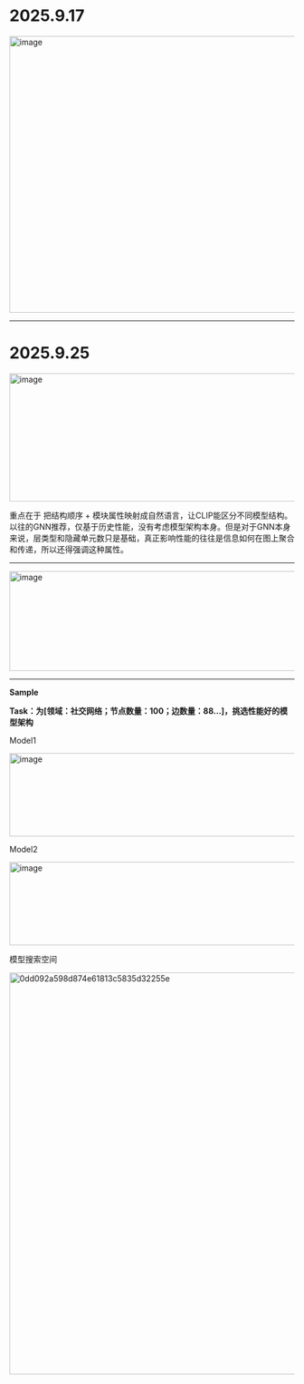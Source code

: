 # **2025.9.17** 

<img width="858" height="488" alt="image" src="https://github.com/user-attachments/assets/e3f0c577-4211-448d-b0e4-fb3214194fd7" /> 

***
# **2025.9.25**
<img width="689" height="226" alt="image" src="https://github.com/user-attachments/assets/1f69e3e1-3414-491b-b94b-22cdf5fed7bf" /> 

重点在于 把结构顺序 + 模块属性映射成自然语言，让CLIP能区分不同模型结构。以往的GNN推荐，仅基于历史性能，没有考虑模型架构本身。但是对于GNN本身来说，层类型和隐藏单元数只是基础，真正影响性能的往往是信息如何在图上聚合和传递，所以还得强调这种属性。 

***

<img width="624" height="176" alt="image" src="https://github.com/user-attachments/assets/a482307a-c572-4f98-ad3c-c75cde495d33" /> 

*** 

**Sample** 

**Task：为[领域：社交网络；节点数量：100；边数量：88...]，挑选性能好的模型架构**  

Model1  
 
<img width="696" height="147" alt="image" src="https://github.com/user-attachments/assets/fbd96d7c-cd0f-4117-953f-8a32a9eac555" />  
  
Model2   
 
<img width="696" height="147" alt="image" src="https://github.com/user-attachments/assets/05d402dd-8b5d-4bd3-abc5-059883d6006f" /> 
 
 
模型搜索空间 
 
<img width="1130" height="709" alt="0dd092a598d874e61813c5835d32255e" src="https://github.com/user-attachments/assets/69f62f28-f6d4-4789-89b9-2cbd82d3cb02" />


